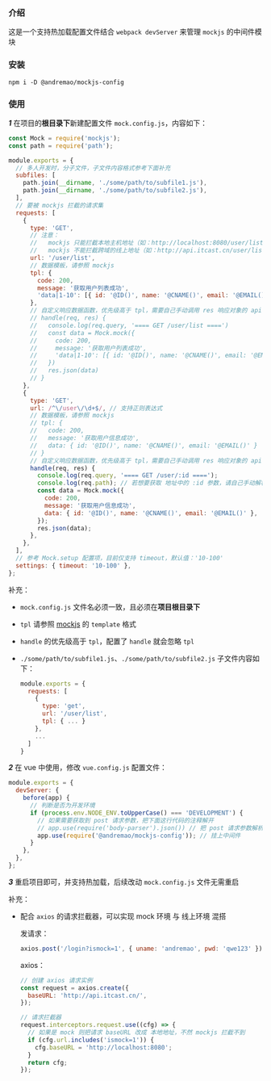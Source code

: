 ### 介绍

这是一个支持热加载配置文件结合 `webpack devServer` 来管理 `mockjs` 的中间件模块

### 安装

`npm i -D @andremao/mockjs-config`

### 使用

**_1_** 在项目的**根目录下**新建配置文件 `mock.config.js`，内容如下：

```javascript
const Mock = require('mockjs');
const path = require('path');

module.exports = {
  // 多人开发时，分子文件，子文件内容格式参考下面补充
  subfiles: [
    path.join(__dirname, './some/path/to/subfile1.js'),
    path.join(__dirname, './some/path/to/subfile2.js'),
  ],
  // 要被 mockjs 拦截的请求集
  requests: [
    {
      type: 'GET',
      // 注意：
      //   mockjs 只能拦截本地主机地址（如：http://localhost:8080/user/list）
      //   mockjs 不能拦截跨域的线上地址（如：http://api.itcast.cn/user/list）
      url: '/user/list',
      // 数据模板，请参照 mockjs
      tpl: {
        code: 200,
        message: '获取用户列表成功',
        'data|1-10': [{ id: '@ID()', name: '@CNAME()', email: '@EMAIL()' }],
      },
      // 自定义响应数据函数，优先级高于 tpl，需要自己手动调用 res 响应对象的 api 返回响应数据
      // handle(req, res) {
      //   console.log(req.query, '==== GET /user/list ====')
      //   const data = Mock.mock({
      //     code: 200,
      //     message: '获取用户列表成功',
      //     'data|1-10': [{ id: '@ID()', name: '@CNAME()', email: '@EMAIL()' }]
      //   })
      //   res.json(data)
      // }
    },
    {
      type: 'GET',
      url: /^\/user\/\d+$/, // 支持正则表达式
      // 数据模板，请参照 mockjs
      // tpl: {
      //   code: 200,
      //   message: '获取用户信息成功',
      //   data: { id: '@ID()', name: '@CNAME()', email: '@EMAIL()' }
      // }
      // 自定义响应数据函数，优先级高于 tpl，需要自己手动调用 res 响应对象的 api 返回响应数据
      handle(req, res) {
        console.log(req.query, '==== GET /user/:id ====');
        console.log(req.path); // 若想要获取 地址中的 :id 参数，请自己手动解析
        const data = Mock.mock({
          code: 200,
          message: '获取用户信息成功',
          data: { id: '@ID()', name: '@CNAME()', email: '@EMAIL()' },
        });
        res.json(data);
      },
    },
  ],
  // 参考 Mock.setup 配置项，目前仅支持 timeout，默认值：'10-100'
  settings: { timeout: '10-100' },
};
```

补充：

- `mock.config.js` 文件名必须一致，且必须在**项目根目录下**
- `tpl` 请参照 [mockjs](http://mockjs.com/) 的 `template` 格式
- `handle` 的优先级高于 `tpl`，配置了 `handle` 就会忽略 `tpl`
- `./some/path/to/subfile1.js`、`./some/path/to/subfile2.js` 子文件内容如下：

  ```javascript
  module.exports = {
    requests: [
      {
        type: 'get',
        url: '/user/list',
        tpl: { ... }
      },
      ...
    ]
  }
  ```

**_2_** 在 vue 中使用，修改 `vue.config.js` 配置文件：

```javascript
module.exports = {
  devServer: {
    before(app) {
      // 判断是否为开发环境
      if (process.env.NODE_ENV.toUpperCase() === 'DEVELOPMENT') {
        // 如果需要获取到 post 请求参数，把下面这行代码的注释解开
        // app.use(require('body-parser').json()) // 把 post 请求参数解析为 json 格式
        app.use(require('@andremao/mockjs-config')); // 挂上中间件
      }
    },
  },
};
```

**_3_** 重启项目即可，并支持热加载，后续改动 `mock.config.js` 文件无需重启

补充：

- 配合 `axios` 的请求拦截器，可以实现 mock 环境 与 线上环境 混搭

  发请求：

  ```javascript
  axios.post('/login?ismock=1', { uname: 'andremao', pwd: 'qwe123' });
  ```

  axios：

  ```javascript
  // 创建 axios 请求实例
  const request = axios.create({
    baseURL: 'http://api.itcast.cn/',
  });

  // 请求拦截器
  request.interceptors.request.use((cfg) => {
    // 如果是 mock 则把请求 baseURL 改成 本地地址，不然 mockjs 拦截不到
    if (cfg.url.includes('ismock=1')) {
      cfg.baseURL = 'http://localhost:8080';
    }
    return cfg;
  });
  ```
